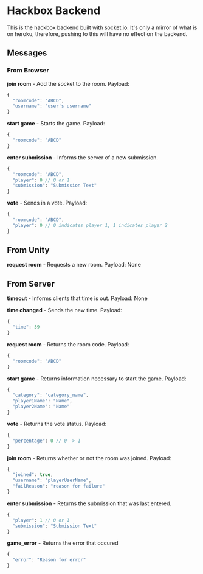 # Hackbox Backend
This is the hackbox backend built with socket.io. It's only a mirror of what is on heroku, therefore, pushing to this will have no effect on the backend.

## Messages
### From Browser
**join room** - Add the socket to the room. Payload: 
```js
{
  "roomcode": "ABCD",
  "username": "user's username"
}
```
**start game** - Starts the game. Payload:
```js
{
  "roomcode": "ABCD"
}
```
**enter submission** - Informs the server of a new submission.
```js
{
  "roomcode": "ABCD",
  "player": 0 // 0 or 1
  "submission": "Submission Text"
}
```
**vote** - Sends in a vote. Payload: 
```js
{
  "roomcode": "ABCD",
  "player": 0 // 0 indicates player 1, 1 indicates player 2
}
```
## From Unity
**request room** - Requests a new room. Payload: None


## From Server
**timeout** - Informs clients that time is out. Payload: None

**time changed** - Sends the new time. Payload: 
```js
{
  "time": 59
}
```
**request room** - Returns the room code. Payload: 
```js
{
  "roomcode": "ABCD"
}
```
**start game** - Returns information necessary to start the game. Payload: 
```js
{
  "category": "category_name",
  "player1Name": "Name",
  "player2Name": "Name"
}
```
**vote** - Returns the vote status. Payload: 
```js
{
  "percentage": 0 // 0 -> 1
}
```
**join room** - Returns whether or not the room was joined. Payload: 
```js
{
  "joined": true,
  "username": "playerUserName",
  "failReason": "reason for failure"
}
```
**enter submission** - Returns the submission that was last entered. 
```js
{
  "player": 1 // 0 or 1
  "submission": "Submission Text"
}
```

**game_error** - Returns the error that occured
```js
{
  "error": "Reason for error"
}
